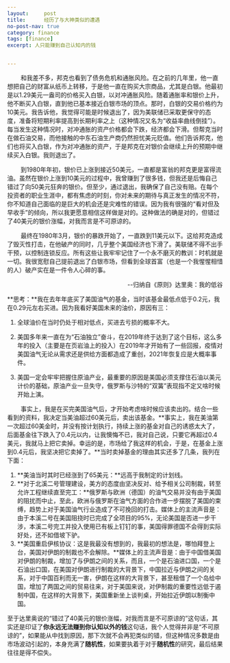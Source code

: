 ```yaml
---
layout:     post
title:      经历了与大神类似的遭遇
no-post-nav: true
category: finance
tags: [finance]
excerpt: 人只能赚到自己认知内的钱


---
```


&nbsp;&nbsp;&nbsp;&nbsp;&nbsp;&nbsp;&nbsp;&nbsp;和我差不多，邦克也看到了债务危机和通胀风险。在之前的几年里，他一直想把自己的财富从纸币上转移，于是他一直在购买大宗商品，尤其是白银。他最初是以1.29美元一盎司的价格买入白银，以对冲通胀风险。随着通胀率和银价上升，他不断买入白银，直到他已基本接近白银市场的顶点。那时，白银的交易价格约为10美元。我告诉他，我觉得可能是时候退出了，因为美联储已采取更保守的态度，准备将短期利率提高到长期利率之上（这种情况又名为“收益率曲线倒挂”）。每当发生这种情况时，对冲通胀的资产价格都会下跌，经济都会下滑。但帮克当时在做石油交易，而他接触的中东石油生产商仍然担忧美元贬值。他们告诉邦克，他们也将买入白银，作为对冲通胀的资产，于是邦克在对银价会继续上升的预期中继续买入白银。我则退出了。

&nbsp;&nbsp;&nbsp;&nbsp;&nbsp;&nbsp;&nbsp;&nbsp;到1980年年初，银价已上涨到接近50美元，一直都是富翁的邦克更是富得流油。虽然在银价上涨到10美元的过程中，我曾赚到了很多钱，但我还是后悔自己错过了向50美元狂奔的银价。但至少，通过退出，我确保了自己没有赔。在每个投资者的职业生涯中，都有焦虑的时刻，你对未来的期待与真正发生的情况不符，你不知道自己面临的是巨大的机会还是灾难性的错误。因为我有很强的“看对但及早收手”的倾向，所以我更愿意相信这样做是对的。这种做法的确是对的，但错过了40美元的银价涨幅，对我而言是不可原谅的。

&nbsp;&nbsp;&nbsp;&nbsp;&nbsp;&nbsp;&nbsp;&nbsp;最终在1980年3月，银价的暴跌开始了，一直跌到11美元以下。这给邦克造成了毁灭性打击，在他破产的同时，几乎整个美国经济也下滑了。美联储不得不出手干预，以控制连锁反应。所有这些让我牢牢记住了一个永不磨灭的教训：时机就是一切。我很宽慰自己提前退出了白银市场，但看到全球首富（也是一个我惺惺相惜的人）破产实在是一件令人心碎的事。

<div style="text-align: right">--归纳自《原则》达里奥：我的低谷</div>

**思考：**我在去年年底买了美国油气的基金，当时该基金最低点低于0.2元，我在0.29元左右买进。因为我看好美国未来的油价，原因有三：

1. 全球油价在当时仍处于相对低点，买进去亏损的概率不大。

2. 美国多年来一直在为“石油独立”奋斗，在2019年终于达到了这个目标，这么多年的投入（主要是在页岩油上的投入）在2019年才开始有了一些回报，疫情对美国油气无论从需求还是供给方面都造成了重创，2021年恢复应是大概率事件。

3. 美国一定会牢牢把握住原油产业，最重要的原因是美国必须支撑住石油以美元计价的基础，原油产业一旦失守，俄罗斯与沙特的“双簧”表现指不定又啥时候开始上演。

&nbsp;&nbsp;&nbsp;&nbsp;&nbsp;&nbsp;&nbsp;&nbsp;事实上，我是在买完美国油气后，才开始考虑啥时候应该卖出的。结合一些看到的资料，我决定当美油超过60美元后，卖出该基金。**事实上，我在美油第一次超过60美金时，并没有按计划执行，持续上涨的基金对自己的诱惑太大了，后面基金往下跌入了0.4元以内，让我懊悔不已，我对自己说，只要它再超过0.4美元，我就马上把它卖掉。幸运的是，市场给了我这样的机会，于是，在基金上涨到0.4元后，我坚决把它卖掉了。**当时卖掉基金的理由其实还多了几条，我列在下面：

1. **美油当时其时已经涨到了65美元：**远高于我制定的计划线。
2. **对于北溪二号管理建设，美方的态度由坚决反对、给予相关公司制裁，转至允许工程继续直至完工：**俄罗斯与欧洲（德国）的油气交易并没有由于美国的阻扰而中止，至此，欧洲与俄罗斯在油气方面的合作进一步摆脱了美国的束缚，趋势上对于美国油气行业造成了不可挽回的打击。媒体上的主流声音是：由于本溪二号在美国阻挠时已完成了全项目的95%，无论美国是否进一步干涉，本溪二号完工并投入使用已有板上钉钉的事，美国得罪德国不会得到实际好处，还不如借坡下驴。
3. **美国重启伊核协议：这是我最没有想到的，我最初的想法是，哪怕拜登上台，美国对伊朗的制裁也不会解除。**媒体上的主流声音是：由于中国借美国对伊朗的制裁，增加了与伊朗之间的关系，而且，一个是石油进口国，一个是石油出口国，在美国对伊朗进行制裁的大背景下，中国拉近与伊朗之间的关系，对于中国百利而无一害，伊朗在这样的大背景下，甚至租借了一个岛给中国，增加了两国之间的贸易往来，对于美国来说，对伊制裁的重要性远低于遏制中国，在这样的大背景下，美国重新坐上谈判桌，开始拉近伊朗以制衡中国。

至于达里奥说的“错过了40美元的银价涨幅，对我而言是不可原谅的”这句话，其实还是印证了**你永远无法赚到你认知以外的钱**这句话，我个人觉得并非是“不可原谅的”，如果能从中找到原因，那下次就不会再犯类似的错，但这种情况多数是由市场波动引起的，本身充满了**随机性**，如果要执着于对于**随机性**的研究，最后结果往往是得不偿失。

